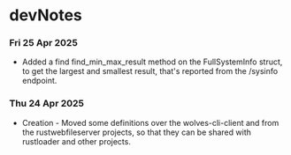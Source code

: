 # devNotes

### Fri 25 Apr 2025 

- Added a find find_min_max_result method on the FullSystemInfo struct, to get the largest and smallest result, that's reported from the /sysinfo endpoint.

### Thu 24 Apr 2025

- Creation - Moved some definitions over the wolves-cli-client and from the rustwebfileserver projects, so that they can be shared with rustloader and other projects.


